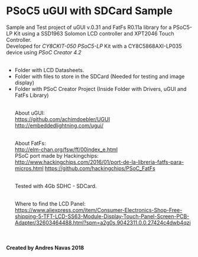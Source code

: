 # PSoC5 uGUI with SDCard Sample

Sample and Test project of uGUI v.0.31 and FatFs R0.11a library for a PSoC5-LP Kit using a SSD1963 Solomon LCD controller and XPT2046 Touch Controller.
<br>
Developed for <i>CY8CKIT-050 PSoC5-LP</i> Kit with a CY8C5868AXI-LP035 device using <i>PSoC Creator 4.2</i>
<br>
<br>
- Folder with LCD Datasheets. <br>
- Folder with files to store in the SDCard (Needed for testing and image display) <br>
- Folder with PSoC Creator Project (Inside Folder with Drivers, uGUI and FatFs Library) <br>
<br></p>
About uGUI:<br>
https://github.com/achimdoebler/UGUI <br>
http://embeddedlightning.com/ugui/ <br>
<br></p>
About FatFs:<br>
http://elm-chan.org/fsw/ff/00index_e.html <br>
PSoC port made by Hackingchips: <br>
http://www.hackingchips.com/2016/01/port-de-la-libreria-fatfs-para-micros.html
https://github.com/hackingchips/PSoC_FatFs <br>
<br></p>
Tested with 4Gb SDHC - SDCard. <br>
<br></p>
Where to find the LCD Panel:<br>
https://www.aliexpress.com/item/Consumer-Electronics-Shop-Free-shipping-5-TFT-LCD-SS63-Module-Display-Touch-Panel-Screen-PCB-Adapter/32603464488.html?spm=a2g0s.9042311.0.0.27424c4dwb4qzi <br>
<br>
<h4> Created by Andres Navas 2018
